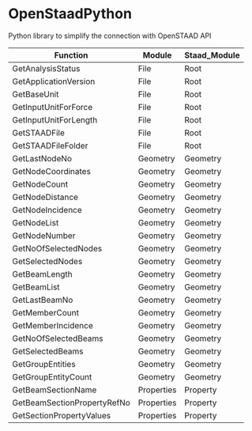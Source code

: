 # OpenStaadPython
Python library to simplify the connection with OpenSTAAD API 


| Function                    | Module     | Staad_Module | 
|-----------------------------|------------|--------------| 
| GetAnalysisStatus           | File       | Root         | 
| GetApplicationVersion       | File       | Root         | 
| GetBaseUnit                 | File       | Root         | 
| GetInputUnitForForce        | File       | Root         | 
| GetInputUnitForLength       | File       | Root         | 
| GetSTAADFile                | File       | Root         | 
| GetSTAADFileFolder          | File       | Root         | 
| GetLastNodeNo               | Geometry   | Geometry     | 
| GetNodeCoordinates          | Geometry   | Geometry     | 
| GetNodeCount                | Geometry   | Geometry     | 
| GetNodeDistance             | Geometry   | Geometry     | 
| GetNodeIncidence            | Geometry   | Geometry     | 
| GetNodeList                 | Geometry   | Geometry     | 
| GetNodeNumber               | Geometry   | Geometry     | 
| GetNoOfSelectedNodes        | Geometry   | Geometry     | 
| GetSelectedNodes            | Geometry   | Geometry     | 
| GetBeamLength               | Geometry   | Geometry     | 
| GetBeamList                 | Geometry   | Geometry     | 
| GetLastBeamNo               | Geometry   | Geometry     | 
| GetMemberCount              | Geometry   | Geometry     | 
| GetMemberIncidence          | Geometry   | Geometry     | 
| GetNoOfSelectedBeams        | Geometry   | Geometry     | 
| GetSelectedBeams            | Geometry   | Geometry     | 
| GetGroupEntities            | Geometry   | Geometry     | 
| GetGroupEntityCount         | Geometry   | Geometry     | 
| GetBeamSectionName          | Properties | Property     | 
| GetBeamSectionPropertyRefNo | Properties | Property     | 
| GetSectionPropertyValues    | Properties | Property     | 
